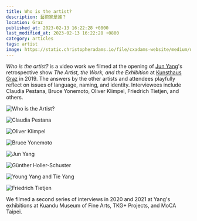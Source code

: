 ```yaml
---
title: Who is the artist?
description: 藝術家是誰？
location: Graz
published_at: 2023-02-13 16:22:28 +0800
last_modified_at: 2023-02-13 16:22:28 +0800
category: articles
tags: artist
image: https://static.christopheradams.io/file/cxadams-website/medium/nextcloud/Photos/Pictures/2019/who-is-the-artist-kunsthaus-graz/vlcsnap-2020-12-10-18h26m48s140.jpg
---
```


*Who is the artist?* is a video work we filmed at the opening of [Jun Yang]'s
retrospective show *The Artist, the Work, and the Exhibition* at [Kunsthaus
Graz] in 2019. The answers by the other artists and attendees playfully reflect
on issues of language, naming, and identity. Interviewees include Claudia
Pestana, Bruce Yonemoto, Oliver Klimpel, Friedrich Tietjen, and others.

![Who is the Artist?](https://static.christopheradams.io/file/cxadams-website/medium/nextcloud/Photos/Pictures/2019/who-is-the-artist-kunsthaus-graz/vlcsnap-2023-02-13-14h42m31s271.jpg)

![Claudia Pestana](https://static.christopheradams.io/file/cxadams-website/medium/nextcloud/Photos/Pictures/2019/who-is-the-artist-kunsthaus-graz/vlcsnap-2023-02-13-14h44m01s277.jpg)

![Oliver Klimpel](https://static.christopheradams.io/file/cxadams-website/medium/nextcloud/Photos/Pictures/2019/who-is-the-artist-kunsthaus-graz/vlcsnap-2023-02-13-14h44m18s226.jpg)

![Bruce Yonemoto](https://static.christopheradams.io/file/cxadams-website/medium/nextcloud/Photos/Pictures/2019/who-is-the-artist-kunsthaus-graz/vlcsnap-2020-12-10-18h30m10s822.jpg)

![Jun Yang](https://static.christopheradams.io/file/cxadams-website/medium/nextcloud/Photos/Pictures/2019/who-is-the-artist-kunsthaus-graz/vlcsnap-2020-12-10-18h29m20s514.jpg)

![Günther Holler-Schuster](https://static.christopheradams.io/file/cxadams-website/medium/nextcloud/Photos/Pictures/2019/who-is-the-artist-kunsthaus-graz/vlcsnap-2023-02-13-14h44m47s980.jpg)

![Young Yang and Tie Yang](https://static.christopheradams.io/file/cxadams-website/medium/nextcloud/Photos/Pictures/2019/who-is-the-artist-kunsthaus-graz/vlcsnap-2023-02-13-14h46m11s975.jpg)

![Friedrich Tietjen](https://static.christopheradams.io/file/cxadams-website/medium/nextcloud/Photos/Pictures/2019/who-is-the-artist-kunsthaus-graz/vlcsnap-2023-02-13-14h46m29s924.jpg)

We filmed a second series of interviews in 2020 and 2021 at Yang's exhibitions
at Kuandu Museum of Fine Arts, TKG+ Projects, and MoCA Taipei.

[Jun Yang]: http://junyang.info/
[Kunsthaus Graz]: https://www.museum-joanneum.at/kunsthaus-graz
